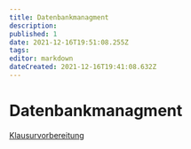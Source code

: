 ```yaml
---
title: Datenbankmanagment
description: 
published: 1
date: 2021-12-16T19:51:08.255Z
tags: 
editor: markdown
dateCreated: 2021-12-16T19:41:08.632Z
---
```


# Datenbankmanagment
[Klausurvorbereitung](/fom/datenbankmanagment/klausurvorbereitung)

